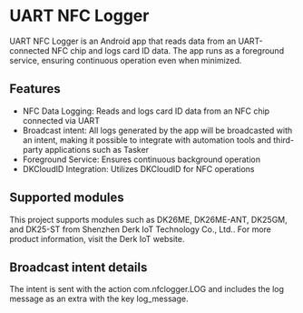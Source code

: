 # UART NFC Logger
UART NFC Logger is an Android app that reads data from an UART-connected NFC chip and logs card ID data. The app runs as a foreground service, ensuring continuous operation even when minimized.

## Features
* NFC Data Logging: Reads and logs card ID data from an NFC chip connected via UART
* Broadcast intent: All logs generated by the app will be broadcasted with an intent, making it possible to integrate with automation tools and third-party applications such as Tasker
* Foreground Service: Ensures continuous background operation
* DKCloudID Integration: Utilizes DKCloudID for NFC operations

## Supported modules
This project supports modules such as DK26ME, DK26ME-ANT, DK25GM, and DK25-ST from Shenzhen Derk IoT Technology Co., Ltd.. For more product information, visit the Derk IoT website.

## Broadcast intent details
The intent is sent with the action com.nfclogger.LOG and includes the log message as an extra with the key log_message.
